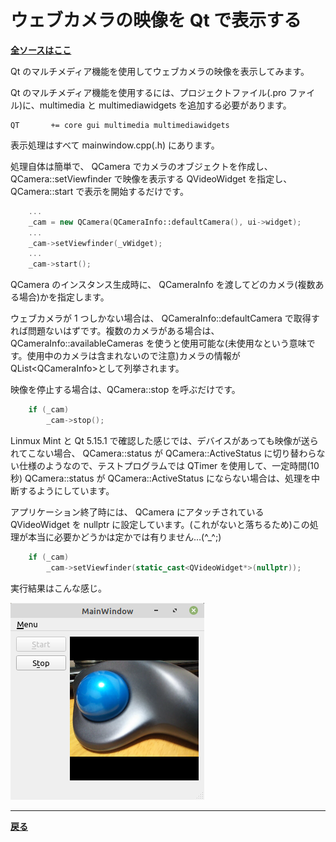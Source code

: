# ウェブカメラの映像を Qt で表示する

**[全ソースはここ](https://github.com/Taro3/ViewWebcam)**

Qt のマルチメディア機能を使用してウェブカメラの映像を表示してみます。

Qt のマルチメディア機能を使用するには、プロジェクトファイル(.pro ファイル)に、multimedia と multimediawidgets を追加する必要があります。

```QMake
QT       += core gui multimedia multimediawidgets
```

表示処理はすべて mainwindow.cpp(.h) にあります。

処理自体は簡単で、 QCamera でカメラのオブジェクトを作成し、 QCamera::setViewfinder で映像を表示する QVideoWidget を指定し、 QCamera::start で表示を開始するだけです。

```C++
    ...
    _cam = new QCamera(QCameraInfo::defaultCamera(), ui->widget);
    ...
    _cam->setViewfinder(_vWidget);
    ...
    _cam->start();
```

QCamera のインスタンス生成時に、 QCameraInfo を渡してどのカメラ(複数ある場合)かを指定します。

ウェブカメラが 1 つしかない場合は、 QCameraInfo::defaultCamera で取得すれば問題ないはずです。複数のカメラがある場合は、 QCameraInfo::availableCameras を使うと使用可能な(未使用なという意味です。使用中のカメラは含まれないので注意)カメラの情報が QList\<QCameraInfo\>として列挙されます。

映像を停止する場合は、QCamera::stop を呼ぶだけです。

```C++
    if (_cam)
        _cam->stop();
```

Linmux Mint と Qt 5.15.1 で確認した感じでは、デバイスがあっても映像が送られてこない場合、 QCamera::status が QCamera::ActiveStatus に切り替わらない仕様のようなので、テストプログラムでは QTimer を使用して、一定時間(10秒) QCamera::status が QCamera::ActiveStatus にならない場合は、処理を中断するようにしています。

アプリケーション終了時には、 QCamera にアタッチされている QVideoWidget を nullptr に設定しています。(これがないと落ちるため)この処理が本当に必要かどうかは定かでは有りません…(^_^;)

```C++
    if (_cam)
        _cam->setViewfinder(static_cast<QVideoWidget*>(nullptr));
```

実行結果はこんな感じ。

![実行結果](img/1.png)

***

**[戻る](../Qt.md)**
